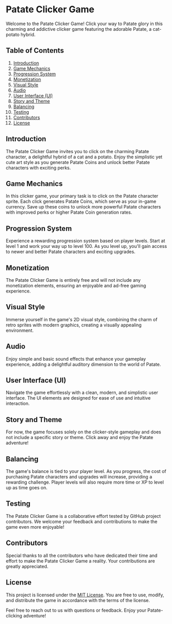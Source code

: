 # Patate Clicker Game

Welcome to the Patate Clicker Game! Click your way to Patate glory in this charming and addictive clicker game featuring the adorable Patate, a cat-potato hybrid.

## Table of Contents

1. [Introduction](#introduction)
2. [Game Mechanics](#game-mechanics)
3. [Progression System](#progression-system)
4. [Monetization](#monetization)
5. [Visual Style](#visual-style)
6. [Audio](#audio)
7. [User Interface (UI)](#user-interface-ui)
8. [Story and Theme](#story-and-theme)
9. [Balancing](#balancing)
10. [Testing](#testing)
11. [Contributors](#contributors)
12. [License](#license)

## Introduction

The Patate Clicker Game invites you to click on the charming Patate character, a delightful hybrid of a cat and a potato. Enjoy the simplistic yet cute art style as you generate Patate Coins and unlock better Patate characters with exciting perks.

## Game Mechanics

In this clicker game, your primary task is to click on the Patate character sprite. Each click generates Patate Coins, which serve as your in-game currency. Save up these coins to unlock more powerful Patate characters with improved perks or higher Patate Coin generation rates.

## Progression System

Experience a rewarding progression system based on player levels. Start at level 1 and work your way up to level 100. As you level up, you'll gain access to newer and better Patate characters and exciting upgrades.

## Monetization

The Patate Clicker Game is entirely free and will not include any monetization elements, ensuring an enjoyable and ad-free gaming experience.

## Visual Style

Immerse yourself in the game's 2D visual style, combining the charm of retro sprites with modern graphics, creating a visually appealing environment.

## Audio

Enjoy simple and basic sound effects that enhance your gameplay experience, adding a delightful auditory dimension to the world of Patate.

## User Interface (UI)

Navigate the game effortlessly with a clean, modern, and simplistic user interface. The UI elements are designed for ease of use and intuitive interaction.

## Story and Theme

For now, the game focuses solely on the clicker-style gameplay and does not include a specific story or theme. Click away and enjoy the Patate adventure!

## Balancing

The game's balance is tied to your player level. As you progress, the cost of purchasing Patate characters and upgrades will increase, providing a rewarding challenge. Player levels will also require more time or XP to level up as time goes on.

## Testing

The Patate Clicker Game is a collaborative effort tested by GitHub project contributors. We welcome your feedback and contributions to make the game even more enjoyable!

## Contributors

Special thanks to all the contributors who have dedicated their time and effort to make the Patate Clicker Game a reality. Your contributions are greatly appreciated.

## License

This project is licensed under the [MIT License](LICENSE). You are free to use, modify, and distribute the game in accordance with the terms of the license.

Feel free to reach out to us with questions or feedback. Enjoy your Patate-clicking adventure!
